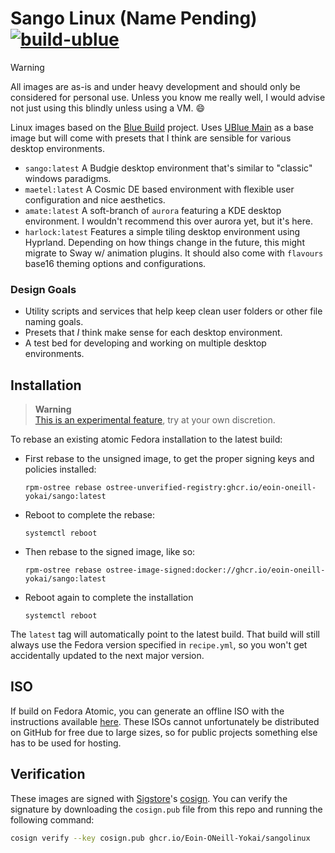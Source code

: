# Sango Linux (Name Pending) &nbsp; [![build-ublue](https://github.com/Eoin-ONeill-Yokai/sangolinux/actions/workflows/build.yml/badge.svg)](https://github.com/Eoin-ONeill-Yokai/sangolinux/actions/workflows/build.yml)


> [!WARNING]  
> All images are as-is and under heavy development and should only be considered for personal use. Unless you know me really well, I would advise not just using this blindly unless using a VM. 😄

Linux images based on the [Blue Build](https://blue-build.org/) project. Uses [UBlue Main](https://universal-blue.org/) as a base image but will come with presets that I think are sensible for various desktop environments.

- `sango:latest` A Budgie desktop environment that's similar to "classic" windows paradigms.
- `maetel:latest` A Cosmic DE based environment with flexible user configuration and nice aesthetics. 
- `amate:latest` A soft-branch of `aurora` featuring a KDE desktop environment. I wouldn't recommend this over aurora yet, but it's here.
- `harlock:latest` Features a simple tiling desktop environment using Hyprland. Depending on how things change in the future, this might migrate to Sway w/ animation plugins. It should also come with `flavours` base16 theming options and configurations.


### Design Goals
- Utility scripts and services that help keep clean user folders or other file naming goals.
- Presets that *I* think make sense for each desktop environment.
- A test bed for developing and working on multiple desktop environments. 

## Installation

> **Warning**  
> [This is an experimental feature](https://www.fedoraproject.org/wiki/Changes/OstreeNativeContainerStable), try at your own discretion.

To rebase an existing atomic Fedora installation to the latest build:

- First rebase to the unsigned image, to get the proper signing keys and policies installed:
  ```
  rpm-ostree rebase ostree-unverified-registry:ghcr.io/eoin-oneill-yokai/sango:latest
  ```
- Reboot to complete the rebase:
  ```
  systemctl reboot
  ```
- Then rebase to the signed image, like so:
  ```
  rpm-ostree rebase ostree-image-signed:docker://ghcr.io/eoin-oneill-yokai/sango:latest
  ```
- Reboot again to complete the installation
  ```
  systemctl reboot
  ```

The `latest` tag will automatically point to the latest build. That build will still always use the Fedora version specified in `recipe.yml`, so you won't get accidentally updated to the next major version.

## ISO

If build on Fedora Atomic, you can generate an offline ISO with the instructions available [here](https://blue-build.org/learn/universal-blue/#fresh-install-from-an-iso). These ISOs cannot unfortunately be distributed on GitHub for free due to large sizes, so for public projects something else has to be used for hosting.

## Verification

These images are signed with [Sigstore](https://www.sigstore.dev/)'s [cosign](https://github.com/sigstore/cosign). You can verify the signature by downloading the `cosign.pub` file from this repo and running the following command:

```bash
cosign verify --key cosign.pub ghcr.io/Eoin-ONeill-Yokai/sangolinux
```
